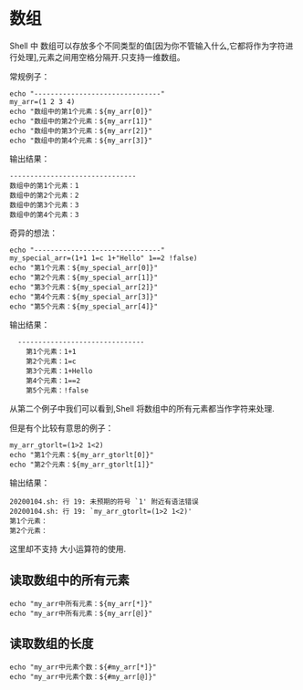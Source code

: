 # 数组
Shell 中 数组可以存放多个不同类型的值[因为你不管输入什么,它都将作为字符进行处理],元素之间用空格分隔开.只支持一维数组。

常规例子：

    echo "-------------------------------"
    my_arr=(1 2 3 4)
    echo "数组中的第1个元素：${my_arr[0]}"
    echo "数组中的第2个元素：${my_arr[1]}"
    echo "数组中的第3个元素：${my_arr[2]}"
    echo "数组中的第4个元素：${my_arr[3]}"
输出结果：

    -------------------------------
    数组中的第1个元素：1
    数组中的第2个元素：2
    数组中的第3个元素：3
    数组中的第4个元素：3  

奇异的想法：
 
    echo "-------------------------------"    
    my_special_arr=(1+1 1=c 1+"Hello" 1==2 !false)
    echo "第1个元素：${my_special_arr[0]}"
    echo "第2个元素：${my_special_arr[1]}"
    echo "第3个元素：${my_special_arr[2]}"
    echo "第4个元素：${my_special_arr[3]}"
    echo "第5个元素：${my_special_arr[4]}"
输出结果：

      -------------------------------
        第1个元素：1+1
        第2个元素：1=c
        第3个元素：1+Hello
        第4个元素：1==2
        第5个元素：!false
从第二个例子中我们可以看到,Shell 将数组中的所有元素都当作字符来处理.

但是有个比较有意思的例子：

    my_arr_gtorlt=(1>2 1<2)
    echo "第1个元素：${my_arr_gtorlt[0]}"
    echo "第2个元素：${my_arr_gtorlt[1]}"

    
输出结果：

    20200104.sh: 行 19: 未预期的符号 `1' 附近有语法错误
    20200104.sh: 行 19: `my_arr_gtorlt=(1>2 1<2)'
    第1个元素：
    第2个元素：
这里却不支持 大小运算符的使用.

## 读取数组中的所有元素

    echo "my_arr中所有元素：${my_arr[*]}"
    echo "my_arr中所有元素：${my_arr[@]}"
    
## 读取数组的长度
    echo "my_arr中元素个数：${#my_arr[*]}"
    echo "my_arr中元素个数：${#my_arr[@]}"
    